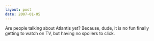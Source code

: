 ```yaml
---
layout: post
date: 2007-01-05
---
```


Are people talking about Atlantis yet? Because, dude, it is no fun finally getting to watch on TV, but having no spoilers to click.
